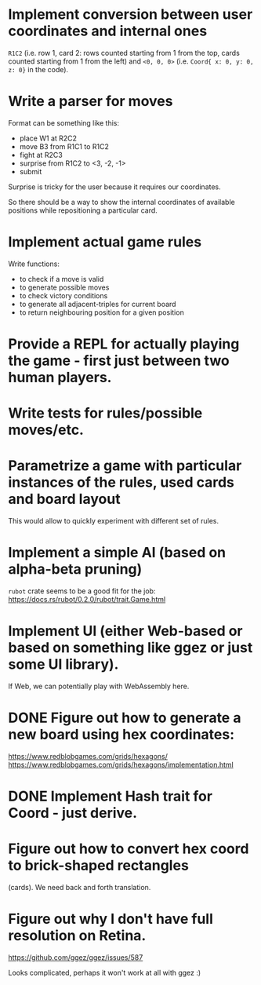 # Implement conversion between user coordinates and internal ones

`R1C2` (i.e. row 1, card 2: rows counted starting from 1 from the top,
cards counted starting from 1 from the left) and `<0, 0, 0>` (i.e.
`Coord{ x: 0, y: 0, z: 0}` in the code).

# Write a parser for moves

Format can be something like this:

- place W1 at R2C2
- move B3 from R1C1 to R1C2
- fight at R2C3
- surprise from R1C2 to <3, -2, -1>
- submit

Surprise is tricky for the user because it requires our coordinates.

So there should be a way to show the internal coordinates of available
positions while repositioning a particular card.

# Implement actual game rules

Write functions:
- to check if a move is valid
- to generate possible moves
- to check victory conditions
- to generate all adjacent-triples for current board
- to return neighbouring position for a given position

# Provide a REPL for actually playing the game - first just between two human players.

# Write tests for rules/possible moves/etc.

# Parametrize a game with particular instances of the rules, used cards and board layout

This would allow to quickly experiment with different set of rules.

# Implement a simple AI (based on alpha-beta pruning)

`rubot` crate seems to be a good fit for the job:
https://docs.rs/rubot/0.2.0/rubot/trait.Game.html

# Implement UI (either Web-based or based on something like ggez or just some UI library).

If Web, we can potentially play with WebAssembly here.

# DONE Figure out how to generate a new board using hex coordinates:

https://www.redblobgames.com/grids/hexagons/
https://www.redblobgames.com/grids/hexagons/implementation.html

# DONE Implement Hash trait for Coord - just derive.

# Figure out how to convert hex coord to brick-shaped rectangles
  (cards). We need back and forth translation.

# Figure out why I don't have full resolution on Retina.
https://github.com/ggez/ggez/issues/587

Looks complicated, perhaps it won't work at all with ggez :)
